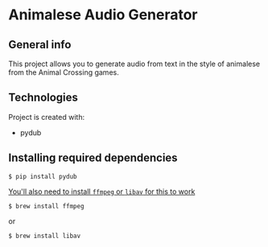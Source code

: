 # Animalese Audio Generator

## General info
This project allows you to generate audio from text in the style of animalese from the Animal Crossing games. 

## Technologies
Project is created with:
* pydub

## Installing required dependencies
```
$ pip install pydub
```
[You'll also need to install `ffmpeg` or `libav` for this to work](https://github.com/jiaaro/pydub#dependencies)
```
$ brew install ffmpeg
```
or
```
$ brew install libav
```
